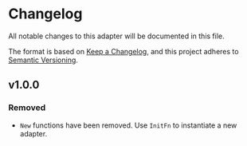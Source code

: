# Changelog

All notable changes to this adapter will be documented in this file.

The format is based on [Keep a Changelog](https://keepachangelog.com/en/1.0.0/),
and this project adheres to [Semantic Versioning](https://semver.org/spec/v2.0.0.html).

## v1.0.0

### Removed

 - `New` functions have been removed. Use `InitFn` to instantiate a new adapter.
